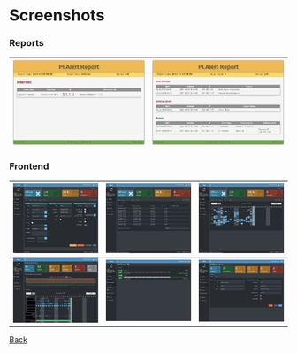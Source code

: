 # Screenshots
<!--- --------------------------------------------------------------------- --->

### Reports

  | ![Report 1][report1] | ![Report 2][report2] |
  | -------------------- | -------------------- |


### Frontend

  | ![Screen 1][screen1]                            | ![Screen 2][screen2]                         | ![Screen 3][screen3]                                           | 
  | ----------------------------------------------- | -------------------------------------------- | -------------------------------------------------------------- |
  | ![Screen 4][screen4]                            | ![Webservices screen dark][webservices_dark] | ![Webservices Details screen dark][webservices_details_dark]   |

[Back](https://github.com/leiweibau/Pi.Alert)

[report1]: ./img/4_report_1.jpg          "Report sample 1"
[report2]: ./img/4_report_2.jpg          "Report sample 2"
[screen1]: ./img/2_1_device_details.jpg  "Screen 1"
[screen2]: ./img/2_2_device_sessions.jpg "Screen 2"
[screen3]: ./img/2_3_device_presence.jpg "Screen 3"
[screen4]: ./img/3_presence.jpg          "Screen 4"
[webservices_dark]: ./img/7_webservices.jpg                   "Webservices screen dark"
[webservices_details_dark]: ./img/8_webservices_details.jpg   "Webservices Details screen dark"